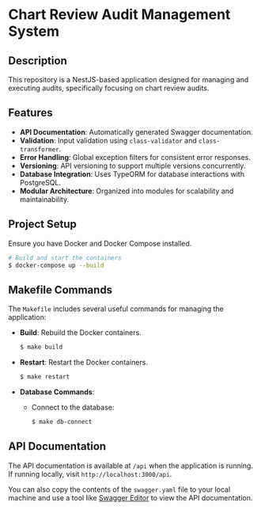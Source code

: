 # Chart Review Audit Management System

## Description

This repository is a NestJS-based application designed for managing and executing audits, specifically focusing on chart review audits.

## Features

- **API Documentation**: Automatically generated Swagger documentation.
- **Validation**: Input validation using `class-validator` and `class-transformer`.
- **Error Handling**: Global exception filters for consistent error responses.
- **Versioning**: API versioning to support multiple versions concurrently.
- **Database Integration**: Uses TypeORM for database interactions with PostgreSQL.
- **Modular Architecture**: Organized into modules for scalability and maintainability.

## Project Setup

Ensure you have Docker and Docker Compose installed.

```bash
# Build and start the containers
$ docker-compose up --build
```

## Makefile Commands

The `Makefile` includes several useful commands for managing the application:

- **Build**: Rebuild the Docker containers.

  ```bash
  $ make build
  ```

- **Restart**: Restart the Docker containers.

  ```bash
  $ make restart
  ```

- **Database Commands**:

  - Connect to the database:
    ```bash
    $ make db-connect
    ```

## API Documentation

The API documentation is available at `/api` when the application is running. If running locally, visit `http://localhost:3000/api`.

You can also copy the contents of the `swagger.yaml` file to your local machine and use a tool like [Swagger Editor](https://editor.swagger.io/) to view the API documentation.
